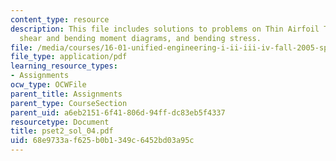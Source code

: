```yaml
---
content_type: resource
description: This file includes solutions to problems on Thin Airfoil Theory, loading,
  shear and bending moment diagrams, and bending stress.
file: /media/courses/16-01-unified-engineering-i-ii-iii-iv-fall-2005-spring-2006/68e9733af625b0b1349c6452bd03a95c_pset2_sol_04.pdf
file_type: application/pdf
learning_resource_types:
- Assignments
ocw_type: OCWFile
parent_title: Assignments
parent_type: CourseSection
parent_uid: a6eb2151-6f41-806d-94ff-dc83eb5f4337
resourcetype: Document
title: pset2_sol_04.pdf
uid: 68e9733a-f625-b0b1-349c-6452bd03a95c
---
```

